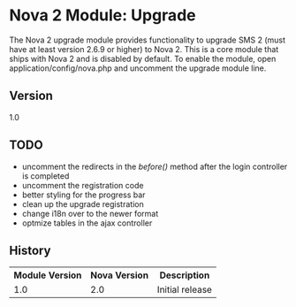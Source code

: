 # Nova 2 Module: Upgrade

The Nova 2 upgrade module provides functionality to upgrade SMS 2 (must have at least version 2.6.9 or higher) to Nova 2. This is a core module that ships with Nova 2 and is disabled by default. To enable the module, open application/config/nova.php and uncomment the upgrade module line.

## Version

1.0

## TODO

* uncomment the redirects in the _before()_ method after the login controller is completed
* uncomment the registration code
* better styling for the progress bar
* clean up the upgrade registration
* change i18n over to the newer format
* optmize tables in the ajax controller

## History

<table>
	<tr>
		<th>Module Version</th><th>Nova Version</th><th>Description</th>
	</tr>
	<tr>
		<td>1.0</td><td>2.0</td><td>Initial release</td>
	</tr>
</table>